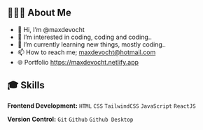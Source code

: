 ## 🙋🏼‍♂️ About Me

- 👋 Hi, I’m @maxdevocht
- 👀 I’m interested in coding, coding and coding..
- 🌱 I’m currently learning new things, mostly coding..
- 📫 How to reach me; maxdevocht@hotmail.com
- 🌐 Portfolio https://maxdevocht.netlify.app

## 🎓 Skills

**Frontend Development:** `HTML` `CSS` `TailwindCSS` `JavaScript` `ReactJS`
 
**Version Control:** `Git` `Github` `Github Desktop`
